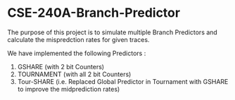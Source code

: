 # CSE-240A-Branch-Predictor

The purpose of this project is to simulate multiple Branch Predictors and calculate the mispredction rates for given traces.

We have implemented the following Predictors : 
1. GSHARE (with 2 bit Counters)
2. TOURNAMENT (with all 2 bit Counters)
3. Tour-SHARE (i.e. Replaced Global Predictor in Tournament with GSHARE to improve the midprediction rates)
